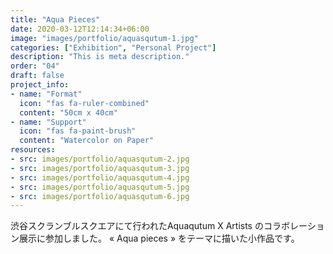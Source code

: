 ```yaml
---
title: "Aqua Pieces"
date: 2020-03-12T12:14:34+06:00
image: "images/portfolio/aquasqutum-1.jpg"
categories: ["Exhibition", "Personal Project"]
description: "This is meta description."
order: "04"
draft: false
project_info:
- name: "Format"
  icon: "fas fa-ruler-combined"
  content: "50cm x 40cm"
- name: "Support"
  icon: "fas fa-paint-brush"
  content: "Watercolor on Paper"
resources:
- src: images/portfolio/aquasqutum-2.jpg
- src: images/portfolio/aquasqutum-3.jpg
- src: images/portfolio/aquasqutum-4.jpg
- src: images/portfolio/aquasqutum-5.jpg
- src: images/portfolio/aquasqutum-6.jpg
---
```

渋谷スクランブルスクエアにて行われたAquaqutum X Artists のコラボレーション展示に参加しました。
« Aqua pieces » をテーマに描いた小作品です。
